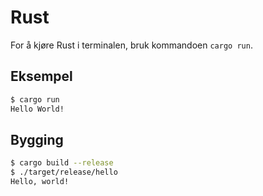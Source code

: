 # Rust

For å kjøre Rust i terminalen, bruk kommandoen `cargo run`.

## Eksempel

```bash
$ cargo run
Hello World!
```

## Bygging

```bash
$ cargo build --release
$ ./target/release/hello
Hello, world!
```
